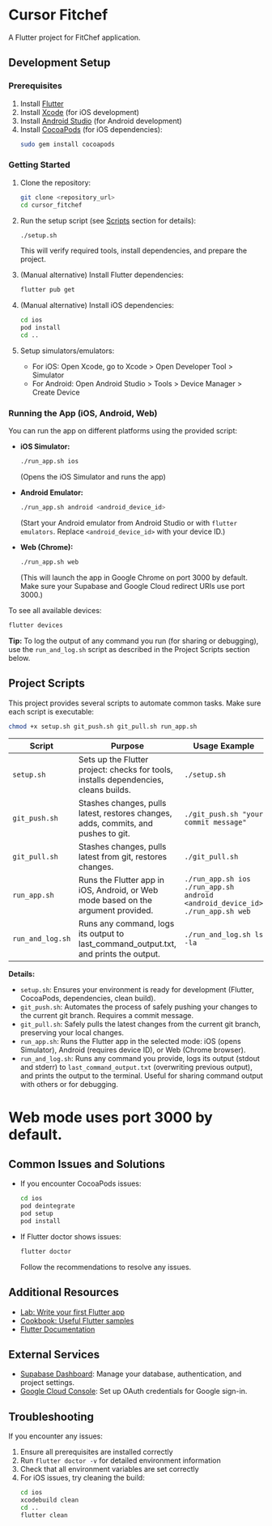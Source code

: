 # Cursor Fitchef

A Flutter project for FitChef application.

## Development Setup

### Prerequisites
1. Install [Flutter](https://docs.flutter.dev/get-started/install)
2. Install [Xcode](https://apps.apple.com/us/app/xcode/id497799835) (for iOS development)
3. Install [Android Studio](https://developer.android.com/studio) (for Android development)
4. Install [CocoaPods](https://guides.cocoapods.org/using/getting-started.html) (for iOS dependencies):
   ```bash
   sudo gem install cocoapods
   ```

### Getting Started

1. Clone the repository:
   ```bash
   git clone <repository_url>
   cd cursor_fitchef
   ```

2. Run the setup script (see [Scripts](#project-scripts) section for details):
   ```bash
   ./setup.sh
   ```
   This will verify required tools, install dependencies, and prepare the project.

3. (Manual alternative) Install Flutter dependencies:
   ```bash
   flutter pub get
   ```

4. (Manual alternative) Install iOS dependencies:
   ```bash
   cd ios
   pod install
   cd ..
   ```

5. Setup simulators/emulators:
   - For iOS: Open Xcode, go to Xcode > Open Developer Tool > Simulator
   - For Android: Open Android Studio > Tools > Device Manager > Create Device

### Running the App (iOS, Android, Web)

You can run the app on different platforms using the provided script:

- **iOS Simulator:**
  ```bash
  ./run_app.sh ios
  ```
  (Opens the iOS Simulator and runs the app)

- **Android Emulator:**
  ```bash
  ./run_app.sh android <android_device_id>
  ```
  (Start your Android emulator from Android Studio or with `flutter emulators`. Replace `<android_device_id>` with your device ID.)

- **Web (Chrome):**
  ```bash
  ./run_app.sh web
  ```
  (This will launch the app in Google Chrome on port 3000 by default. Make sure your Supabase and Google Cloud redirect URIs use port 3000.)

To see all available devices:
```bash
flutter devices
```

**Tip:** To log the output of any command you run (for sharing or debugging), use the `run_and_log.sh` script as described in the Project Scripts section below.

## Project Scripts

This project provides several scripts to automate common tasks. Make sure each script is executable:
```bash
chmod +x setup.sh git_push.sh git_pull.sh run_app.sh
```

| Script           | Purpose                                                                                 | Usage Example                                  |
| ---------------- | --------------------------------------------------------------------------------------- | ---------------------------------------------- |
| `setup.sh`       | Sets up the Flutter project: checks for tools, installs dependencies, cleans builds.     | `./setup.sh`                                   |
| `git_push.sh`    | Stashes changes, pulls latest, restores changes, adds, commits, and pushes to git.      | `./git_push.sh "your commit message"`          |
| `git_pull.sh`    | Stashes changes, pulls latest from git, restores changes.                               | `./git_pull.sh`                                |
| `run_app.sh`     | Runs the Flutter app in iOS, Android, or Web mode based on the argument provided.       | `./run_app.sh ios`<br>`./run_app.sh android <android_device_id>`<br>`./run_app.sh web` |
| `run_and_log.sh` | Runs any command, logs its output to last_command_output.txt, and prints the output.    | `./run_and_log.sh ls -la`                      |

**Details:**
- `setup.sh`: Ensures your environment is ready for development (Flutter, CocoaPods, dependencies, clean build).
- `git_push.sh`: Automates the process of safely pushing your changes to the current git branch. Requires a commit message.
- `git_pull.sh`: Safely pulls the latest changes from the current git branch, preserving your local changes.
- `run_app.sh`: Runs the Flutter app in the selected mode: iOS (opens Simulator), Android (requires device ID), or Web (Chrome browser).
- `run_and_log.sh`: Runs any command you provide, logs its output (stdout and stderr) to `last_command_output.txt` (overwriting previous output), and prints the output to the terminal. Useful for sharing command output with others or for debugging.

# Web mode uses port 3000 by default.

## Common Issues and Solutions

- If you encounter CocoaPods issues:
  ```bash
  cd ios
  pod deintegrate
  pod setup
  pod install
  ```

- If Flutter doctor shows issues:
  ```bash
  flutter doctor
  ```
  Follow the recommendations to resolve any issues.

## Additional Resources

- [Lab: Write your first Flutter app](https://docs.flutter.dev/get-started/codelab)
- [Cookbook: Useful Flutter samples](https://docs.flutter.dev/cookbook)
- [Flutter Documentation](https://docs.flutter.dev/)

## External Services

- [Supabase Dashboard](https://app.supabase.com/): Manage your database, authentication, and project settings.
- [Google Cloud Console](https://console.cloud.google.com/apis/credentials): Set up OAuth credentials for Google sign-in.

## Troubleshooting

If you encounter any issues:
1. Ensure all prerequisites are installed correctly
2. Run `flutter doctor -v` for detailed environment information
3. Check that all environment variables are set correctly
4. For iOS issues, try cleaning the build:
   ```bash
   cd ios
   xcodebuild clean
   cd ..
   flutter clean
   ```
